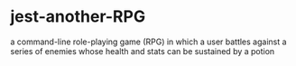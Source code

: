 # jest-another-RPG
a command-line role-playing game (RPG) in which a user battles against a series of enemies whose health and stats can be sustained by a potion

